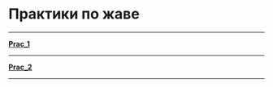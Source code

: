 # Практики по жаве
---

**[Prac_1](https://github.com/Derev005/Java/tree/main/prac_1)** 

---

**[Prac_2](https://github.com/Derev005/Java/tree/main/prac_2)**

---
